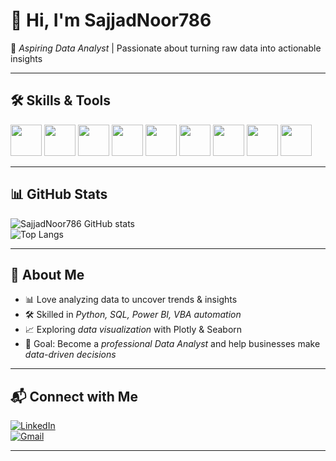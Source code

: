 # 👋 Hi, I'm SajjadNoor786
🚀 *Aspiring Data Analyst* | Passionate about turning raw data into actionable insights  

---

## 🛠 Skills & Tools  

<p align="left">
  <img src="https://cdn.jsdelivr.net/gh/devicons/devicon/icons/python/python-original.svg" width="50" height="50"/> 
  <img src="https://cdn.jsdelivr.net/gh/devicons/devicon/icons/numpy/numpy-original.svg" width="50" height="50"/> 
  <img src="https://cdn.jsdelivr.net/gh/devicons/devicon/icons/pandas/pandas-original.svg" width="50" height="50"/> 
  <img src="https://raw.githubusercontent.com/valohai/ml-logos/master/plotly.svg" width="50" height="50"/> 
  <img src="https://seaborn.pydata.org/_images/logo-mark-lightbg.svg" width="50" height="50"/> 
  <img src="https://cdn.jsdelivr.net/gh/devicons/devicon/icons/mysql/mysql-original.svg" width="50" height="50"/> 
  <img src="https://cdn.jsdelivr.net/gh/devicons/devicon/icons/powerbi/powerbi-original.svg" width="50" height="50"/> 
  <img src="https://cdn.jsdelivr.net/gh/devicons/devicon/icons/excel/excel-original.svg" width="50" height="50"/> 
  <img src="https://cdn.jsdelivr.net/gh/devicons/devicon/icons/github/github-original.svg" width="50" height="50"/> 
</p>  

---

## 📊 GitHub Stats  

![SajjadNoor786 GitHub stats](https://github-readme-stats.vercel.app/api?username=sajjadali&show_icons=true&theme=tokyonight)  
![Top Langs](https://github-readme-stats.vercel.app/api/top-langs/?username=sajjadali&layout=compact&theme=tokyonight)  

---

## 🌟 About Me  
- 📊 Love analyzing data to uncover trends & insights  
- 🛠 Skilled in *Python, SQL, Power BI, VBA automation*  
- 📈 Exploring *data visualization* with Plotly & Seaborn  
- 🎯 Goal: Become a *professional Data Analyst* and help businesses make *data-driven decisions*  

---

## 📬 Connect with Me  

[![LinkedIn](https://img.shields.io/badge/LinkedIn-0A66C2?style=for-the-badge&logo=linkedin&logoColor=white)](https://www.linkedin.com/)  
[![Gmail](https://img.shields.io/badge/Email-D14836?style=for-the-badge&logo=gmail&logoColor=white)](mailto:hiresajjadnoor786@gmail.com)  

---
